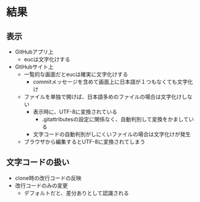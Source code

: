 # 結果

## 表示

- GitHubアプリ上
  - eucは文字化けする
- GtiHubサイト上
  - 一覧的な画面だとeucは確実に文字化けする
      - commitメッセージを含めて画面上に日本語が１つもなくても文字化け
  - ファイルを単独で開けば、日本語多めのファイルの場合は文字化けしない
    - 表示時に、UTF-8に変換されている
      - .gitattributesの設定に関係なく、自動判別して変換をかましている
    - 文字コードの自動判別がしにくいファイルの場合は文字化けが発生
  - ブラウザから編集するとUTF-8に変換されてしまう

## 文字コードの扱い

- clone時の改行コードの反映
- 改行コードのみの変更
    - デフォルトだと、差分ありとして認識される
